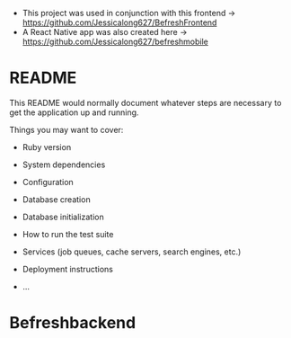 
* This project was used in conjunction with this frontend ->  https://github.com/Jessicalong627/BefreshFrontend
* A React Native app was also created here -> https://github.com/Jessicalong627/befreshmobile

# README

This README would normally document whatever steps are necessary to get the
application up and running.

Things you may want to cover:

* Ruby version

* System dependencies

* Configuration

* Database creation

* Database initialization

* How to run the test suite

* Services (job queues, cache servers, search engines, etc.)

* Deployment instructions

* ...
# Befreshbackend
